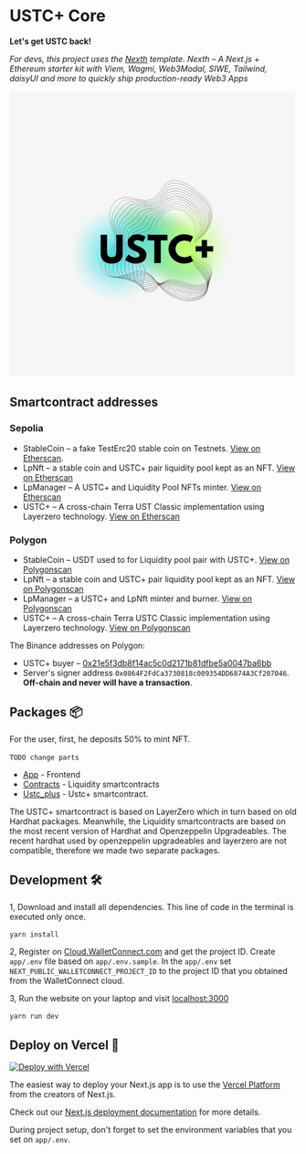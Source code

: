 # USTC+ Core

**Let's get USTC back!**

_For devs, this project uses the [Nexth](https://github.com/wslyvh/nexth) template. Nexth &ndash; A Next.js + Ethereum starter kit with Viem, Wagmi, Web3Modal, SIWE, Tailwind, daisyUI and more to quickly ship production-ready Web3 Apps_

![USTC Plus](./USTC_plus.png)

## Smartcontract addresses

### Sepolia

- StableCoin &ndash; a fake TestErc20 stable coin on Testnets. [View on Etherscan](https://sepolia.etherscan.io/token/0x32e5c809663f371ec25c7a21953647b448394aa3).
- LpNft &ndash; a stable coin and USTC+ pair liquidity pool kept as an NFT. [View on Etherscan](https://sepolia.etherscan.io/address/0x9885055bEb85A0D35B1fFb982Acfeaf61f340877)
- LpManager &ndash; A USTC+ and Liquidity Pool NFTs minter. [View on Etherscan](https://sepolia.etherscan.io/address/0xC72C2e40574C1279fC3D3aDC54C7e055D9727348)
- USTC+ &ndash; A cross-chain Terra UST Classic implementation using Layerzero technology. [View on Etherscan](https://sepolia.etherscan.io/token/0x05df326185A182274058a42cBe613c628f1506B4)

### Polygon

- StableCoin &ndash; USDT used to for Liquidity pool pair with USTC+. [View on Polygonscan](https://polygonscan.com/token/0xc2132d05d31c914a87c6611c10748aeb04b58e8f)
- LpNft &ndash; a stable coin and USTC+ pair liquidity pool kept as an NFT. [View on Polygonscan](https://polygonscan.com/address/0xF53dc83E9cE56612dd47cA24e7439C204B602A22)
- LpManager &ndash; a USTC+ and LpNft minter and burner. [View on Polygonscan](https://polygonscan.com/address/0xD4D1bcDED5ADd4DC3EE975C0feEFce8F244D15b6)
- USTC+ &ndash; A cross-chain Terra USTC Classic implementation using Layerzero technology. [View on Polygonscan](https://polygonscan.com/token/0x606689c20562aC06202B8AB2Ad9029c961C2E267)

The Binance addresses on Polygon:

- USTC+ buyer &ndash; [0x21e5f3db8f14ac5c0d2171b81dfbe5a0047ba6bb](https://polygonscan.com/address/0x21e5f3db8f14ac5c0d2171b81dfbe5a0047ba6bb)
- Server's signer address `0x0864F2FdCa3730818c009354DD6874A3Cf207046`. **Off-chain and never will have a transaction**.

## Packages 📦

For the user, first, he deposits 50% to mint NFT.

`TODO change parts`

- [App](./packages/app) - Frontend
- [Contracts](./packages/hardhat/) - Liquidity smartcontracts
- [Ustc_plus](./packages/ustc_plus/) - Ustc+ smartcontract.

The USTC+ smartcontract is based on LayerZero which in turn based on old Hardhat packages.
Meanwhile, the Liquidity smartcontracts are based on the most recent version of Hardhat and Openzeppelin Upgradeables.
The recent hardhat used by openzeppelin upgradeables and layerzero are not compatible, therefore we made two separate packages.

## Development 🛠️

1, Download and install all dependencies. This line of code in the terminal is executed only once.

```bash
yarn install
```

2, Register on [Cloud.WalletConnect.com](https://cloud.walletconnect.com/) and get the project ID.
Create `app/.env` file based on `app/.env.sample`.
In the `app/.env` set `NEXT_PUBLIC_WALLETCONNECT_PROJECT_ID` to the project ID that you obtained from the WalletConnect cloud.

3, Run the website on your laptop and visit [localhost:3000](http://localhost:3000/)

```bash
yarn run dev
```

## Deploy on Vercel 🚢

[![Deploy with Vercel](https://vercel.com/button)](https://vercel.com/new/clone?repository-url=https%3A%2F%2Fgithub.com%ustc-plus%2Fcore)

The easiest way to deploy your Next.js app is to use the [Vercel Platform](https://vercel.com/new?utm_medium=nexth&filter=next.js&utm_source=nexth&utm_campaign=nexth-readme) from the creators of Next.js.

Check out our [Next.js deployment documentation](https://nextjs.org/docs/deployment) for more details.

During project setup, don't forget to set the environment variables that you set on `app/.env`.
